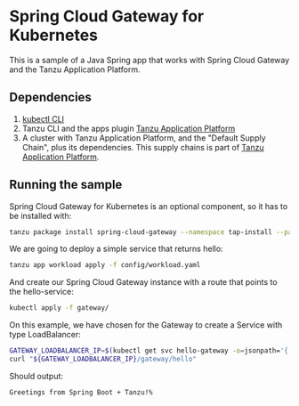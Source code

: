 # Spring Cloud Gateway for Kubernetes

This is a sample of a Java Spring app that works with Spring Cloud Gateway and the Tanzu Application Platform.

## Dependencies

1. [kubectl CLI](https://kubernetes.io/docs/tasks/tools/)
2. Tanzu CLI and the apps plugin [Tanzu Application Platform](https://network.tanzu.vmware.com/products/tanzu-application-platform)
3. A cluster with Tanzu Application Platform, and the "Default Supply Chain", plus its dependencies. This supply chains
   is part of [Tanzu Application Platform](https://network.tanzu.vmware.com/products/tanzu-application-platform).

## Running the sample

Spring Cloud Gateway for Kubernetes is an optional component, so it has to be installed with:

```bash
tanzu package install spring-cloud-gateway --namespace tap-install --package-name spring-cloud-gateway.tanzu.vmware.com --version 1.2.6
```

We are going to deploy a simple service that returns hello:

```bash
tanzu app workload apply -f config/workload.yaml
```

And create our Spring Cloud Gateway instance with a route that points to the hello-service:

```bash
kubectl apply -f gateway/
```

On this example, we have chosen for the Gateway to create a Service with type LoadBalancer:
```bash
GATEWAY_LOADBALANCER_IP=$(kubectl get svc hello-gateway -o=jsonpath='{.status.loadBalancer.ingress[0].ip}')
curl "${GATEWAY_LOADBALANCER_IP}/gateway/hello"
```

Should output:
```text
Greetings from Spring Boot + Tanzu!%
```
